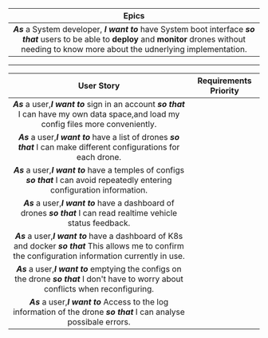 | Epics |
|:----------:|
|***As*** a System developer, ***I want to*** have System boot interface ***so that*** users to be able to **deploy** and **monitor** drones without needing to know more about the udnerlying implementation.|  
---
| User Story | Requirements Priority |
|:----------:|:---------------------:|
|***As*** a user,***I want to*** sign in an account ***so that*** I can have my own data space,and load my config files more conveniently.|    |
|***As*** a user,***I want to*** have a list of drones ***so that*** I can make different configurations for each drone.|    |
|***As*** a user,***I want to*** have a temples of configs ***so that*** I can avoid repeatedly entering configuration information.|    |
|***As*** a user,***I want to*** have a dashboard of drones ***so that*** I can read realtime vehicle status feedback.|    |
|***As*** a user,***I want to*** have a dashboard of K8s and docker ***so that*** This allows me to confirm the configuration information currently in use.|    |
|***As*** a user,***I want to*** emptying the configs on the drone ***so that*** I don't have to worry about conflicts when reconfiguring.|    |
|***As*** a user,***I want to*** Access to the log information of the drone ***so that*** I can analyse possibale errors.|    |
